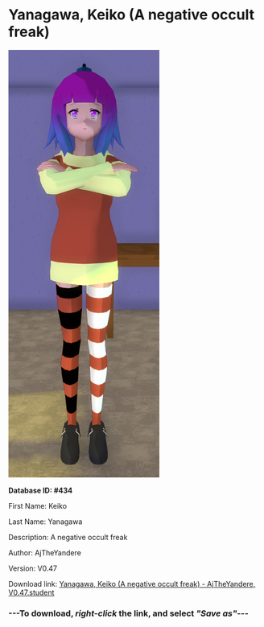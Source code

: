 # Yanagawa, Keiko (A negative occult freak)

<img src="https://raw.githubusercontent.com/Arbiter1223/Daigaku-Gurashi-Custom-Students/master/Students/Files/Yanagawa%2C%20Keiko%20(A%20negative%20occult%20freak).png" title="Yanagawa, Keiko (A negative occult freak) - AjTheYandere, V0.47">

**Database ID: #434**

First Name: Keiko

Last Name: Yanagawa

Description: A negative occult freak

Author: AjTheYandere

Version: V0.47

Download link: <a href="https://raw.githubusercontent.com/Arbiter1223/Daigaku-Gurashi-Custom-Students/master/Students/Files/Yanagawa%2C%20Keiko%20(A%20negative%20occult%20freak)%20-%20AjTheYandere%2C%20V0.47.student">Yanagawa, Keiko (A negative occult freak) - AjTheYandere, V0.47.student</a>

### ---**To download, _right-click_ the link, and select _"Save as"_**---
